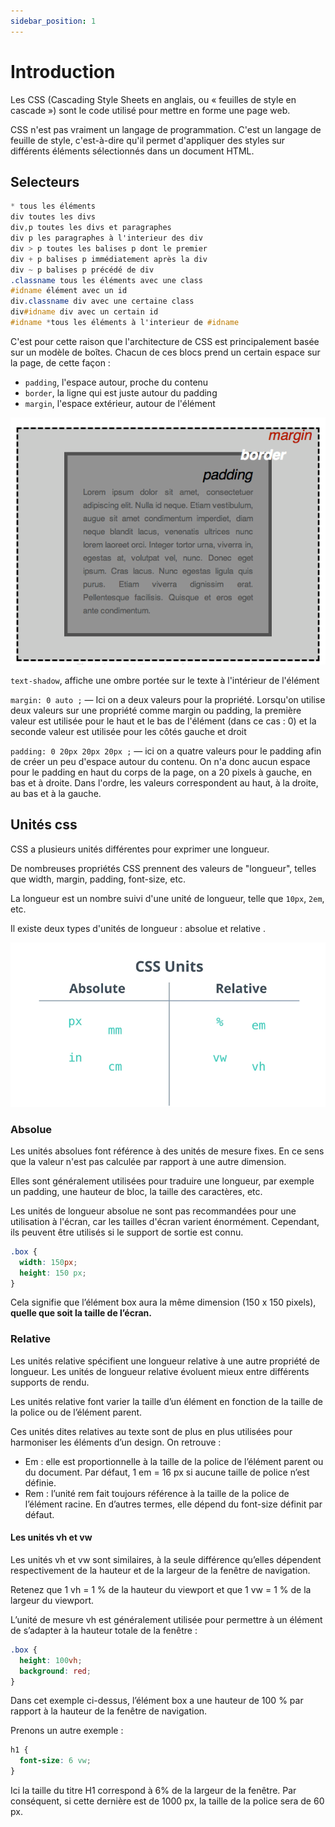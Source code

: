 ```yaml
---
sidebar_position: 1
---
```


# Introduction

Les CSS (Cascading Style Sheets en anglais, ou « feuilles de style en cascade ») sont le code utilisé pour mettre en forme une page web.

CSS n'est pas vraiment un langage de programmation. C'est un langage de feuille de style, c'est-à-dire qu'il permet d'appliquer des styles sur différents éléments sélectionnés dans un document HTML.

## Selecteurs

```css
* tous les éléments
div toutes les divs
div,p toutes les divs et paragraphes
div p les paragraphes à l'interieur des div
div > p toutes les balises p dont le premier
div + p balises p immédiatement après la div
div ~ p balises p précédé de div
.classname tous les éléments avec une class
#idname élément avec un id
div.classname div avec une certaine class
div#idname div avec un certain id
#idname *tous les éléments à l'interieur de #idname
```

C'est pour cette raison que l'architecture de CSS est principalement basée sur un modèle de boîtes. Chacun de ces blocs prend un certain espace sur la page, de cette façon :

- `padding`, l'espace autour, proche du contenu
- `border`, la ligne qui est juste autour du padding
- `margin`, l'espace extérieur, autour de l'élément

![box-model](../../static/img/box-model.png)

`text-shadow`, affiche une ombre portée sur le texte à l'intérieur de l'élément

`margin: 0 auto ;` — Ici on a deux valeurs pour la propriété. Lorsqu'on utilise deux valeurs sur une propriété comme margin ou padding, la première valeur est utilisée pour le haut et le bas de l'élément (dans ce cas : 0) et la seconde valeur est utilisée pour les côtés gauche et droit

`padding: 0 20px 20px 20px ;` — ici on a quatre valeurs pour le padding afin de créer un peu d'espace autour du contenu. On n'a donc aucun espace pour le padding en haut du corps de la page, on a 20 pixels à gauche, en bas et à droite. Dans l'ordre, les valeurs correspondent au haut, à la droite, au bas et à la gauche.

## Unités css

CSS a plusieurs unités différentes pour exprimer une longueur.

De nombreuses propriétés CSS prennent des valeurs de "longueur", telles que width, margin, padding, font-size, etc.

La longueur est un nombre suivi d'une unité de longueur, telle que `10px`, `2em`, etc.

Il existe deux types d'unités de longueur : absolue et relative .

![box-model](../../static/img/css-units.png)

### Absolue

Les unités absolues font référence à des unités de mesure fixes. En ce sens que la valeur n'est pas calculée par rapport à une autre dimension.

Elles sont généralement utilisées pour traduire une longueur, par exemple un padding, une hauteur de bloc, la taille des caractères, etc.

Les unités de longueur absolue ne sont pas recommandées pour une utilisation à l'écran, car les tailles d'écran varient énormément. Cependant, ils peuvent être utilisés si le support de sortie est connu.

```css
.box {
  width: 150px;
  height: 150 px;
}
```

Cela signifie que l’élément box aura la même dimension (150 x 150 pixels), **quelle que soit la taille de l’écran.**

### Relative

Les unités relative spécifient une longueur relative à une autre propriété de longueur. Les unités de longueur relative évoluent mieux entre différents supports de rendu.

Les unités relative font varier la taille d’un élément en fonction de la taille de la police ou de l’élément parent.

Ces unités dites relatives au texte sont de plus en plus utilisées pour harmoniser les éléments d’un design. On retrouve :

- Em : elle est proportionnelle à la taille de la police de l’élément parent ou du document. Par défaut, 1 em = 16 px si aucune taille de police n’est définie.
- Rem : l’unité rem fait toujours référence à la taille de la police de l’élément racine. En d’autres termes, elle dépend du font-size définit par défaut.

#### Les unités vh et vw

Les unités vh et vw sont similaires, à la seule différence qu’elles dépendent respectivement de la hauteur et de la largeur de la fenêtre de navigation.

Retenez que 1 vh = 1 % de la hauteur du viewport et que 1 vw = 1 % de la largeur du viewport.

L’unité de mesure vh est généralement utilisée pour permettre à un élément de s’adapter à la hauteur totale de la fenêtre :

```css
.box {
  height: 100vh;
  background: red;
}
```

Dans cet exemple ci-dessus, l’élément box a une hauteur de 100 % par rapport à la hauteur de la fenêtre de navigation.

Prenons un autre exemple :

```css
h1 {
  font-size: 6 vw;
}
```

Ici la taille du titre H1 correspond à 6% de la largeur de la fenêtre. Par conséquent, si cette dernière est de 1000 px, la taille de la police sera de 60 px.
